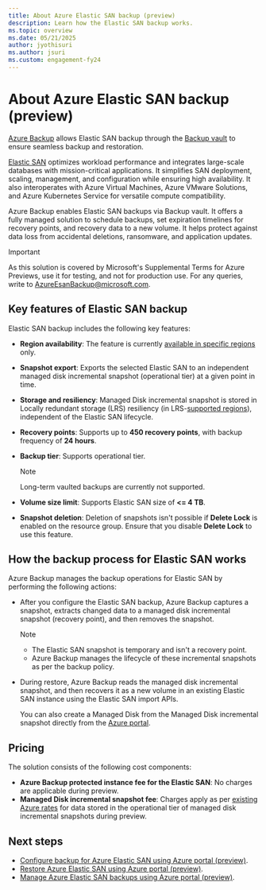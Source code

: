 ```yaml
---
title: About Azure Elastic SAN backup (preview)
description: Learn how the Elastic SAN backup works.
ms.topic: overview
ms.date: 05/21/2025
author: jyothisuri
ms.author: jsuri
ms.custom: engagement-fy24
--- 
```


# About Azure Elastic SAN backup (preview)

[Azure Backup](backup-overview.md) allows Elastic SAN backup through the [Backup vault](backup-vault-overview.md) to ensure seamless backup and restoration.

[Elastic SAN](../storage/elastic-san/elastic-san-introduction.md) optimizes workload performance and integrates large-scale databases with mission-critical applications. It simplifies SAN deployment, scaling, management, and configuration while ensuring high availability. It also interoperates with Azure Virtual Machines, Azure VMware Solutions, and Azure Kubernetes Service for versatile compute compatibility.

Azure Backup enables Elastic SAN backups via Backup vault. It offers a fully managed solution to schedule backups, set expiration timelines for recovery points, and recovery data to a new volume. It helps protect against data loss from accidental deletions, ransomware, and application updates.

>[!Important]
>As this solution is covered by Microsoft's Supplemental Terms for Azure Previews, use it for testing, and not for production use. For any queries, write to [AzureEsanBackup@microsoft.com](mailto:AzureEsanBackup@microsoft.com).

## Key features of Elastic SAN backup

Elastic SAN backup includes the following key features:

- **Region availability**: The feature is currently [available in specific regions](azure-elastic-storage-area-network-backup-support-matrix.md#supported-regions) only. 
- **Snapshot export**: Exports the selected Elastic SAN to an independent managed disk incremental snapshot (operational tier) at a given point in time.
- **Storage and resiliency**: Managed Disk incremental snapshot is stored in Locally redundant storage (LRS) resiliency (in LRS-[supported regions](azure-elastic-storage-area-network-backup-support-matrix.md#supported-regions)), independent of the Elastic SAN lifecycle.
- **Recovery points**: Supports up to **450 recovery points**, with backup frequency of **24 hours**.
- **Backup tier**: Supports operational tier.

  >[!Note]
  >Long-term vaulted backups are currently not supported.
- **Volume size limit**: Supports Elastic SAN size of **<= 4 TB**.
- **Snapshot deletion**: Deletion of snapshots isn't possible if **Delete Lock** is enabled on the resource group. Ensure that you disable  **Delete Lock** to use this feature.

## How the backup process for Elastic SAN works

Azure Backup manages the backup operations for Elastic SAN by performing the following actions:

- After you configure the Elastic SAN backup, Azure Backup captures a snapshot, extracts changed data to a managed disk incremental snapshot (recovery point), and then removes the snapshot.

   >[!Note]
   >- The Elastic SAN snapshot is temporary and isn't a recovery point.
   >- Azure Backup manages the lifecycle of these incremental snapshots as per the backup policy.
 
- During restore, Azure Backup reads the managed disk incremental snapshot, and then recovers it as a new volume in an existing Elastic SAN instance using the Elastic SAN import APIs.

   You can also create a Managed Disk from the Managed Disk incremental snapshot directly from the [Azure portal](https://portal.azure.com/).

## Pricing

The solution consists of the following cost components:

- **Azure Backup protected instance fee for the Elastic SAN**: No charges are applicable during preview.
- **Managed Disk incremental snapshot fee**: Charges apply as per [existing Azure rates](https://azure.microsoft.com/pricing/details/managed-disks/) for data stored in the operational tier of managed disk incremental snapshots during preview.

## Next steps

- [Configure backup for  Azure Elastic SAN using Azure portal (preview)](azure-elastic-storage-area-network-backup-configure.md).
- [Restore Azure Elastic SAN using Azure portal (preview)](azure-elastic-storage-area-network-backup-restore.md).
- [Manage Azure Elastic SAN backups using Azure portal (preview)](azure-elastic-storage-area-network-backup-manage.md).
 


